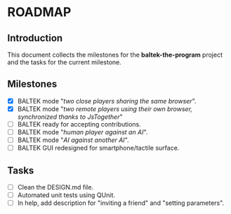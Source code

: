 # ROADMAP

## Introduction

This document collects the milestones for the **baltek-the-program** project and the tasks for the current milestone.

## Milestones

- [x] BALTEK mode "*two close players sharing the same browser*".
- [x] BALTEK mode "*two remote players using their own browser, synchronized thanks to JsTogether*"
- [ ] BALTEK  ready for accepting contributions.
- [ ] BALTEK mode "*human player against an AI*".
- [ ] BALTEK mode "*AI against another AI*".
- [ ] BALTEK GUI redesigned for smartphone/tactile surface.

## Tasks

- [ ] Clean the DESIGN.md file.
- [ ] Automated unit tests using QUnit.
- [ ] In help, add description for "inviting a friend" and "setting parameters".
